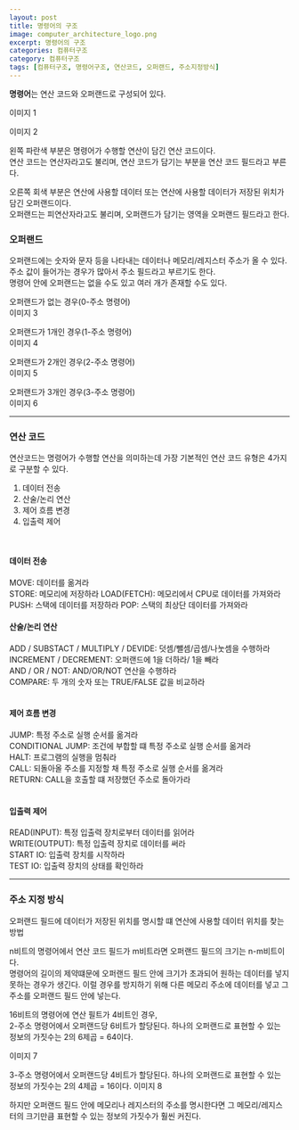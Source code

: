 ```yaml
---
layout: post
title: 명령어의 구조
image: computer_architecture_logo.png
excerpt: 명령어의 구조
categories: 컴퓨터구조
category: 컴퓨터구조
tags: [컴퓨터구조, 명령어구조, 연산코드, 오퍼랜드, 주소지정방식]
---
```


**명령어**는 연산 코드와 오퍼랜드로 구성되어 있다.  

이미지 1

이미지 2

왼쪽 파란색 부분은 명령어가 수행할 연산이 담긴 연산 코드이다.  
연산 코드는 연산자라고도 불리며, 연산 코드가 담기는 부분을 연산 코드 필드라고 부른다.  

오른쪽 회색 부분은 연산에 사용할 데이터 또는 연산에 사용할 데이터가 저장된 위치가 담긴 오퍼랜드이다.  
오퍼랜드는 피연산자라고도 불리며, 오퍼랜드가 담기는 영역을 오퍼랜드 필드라고 한다.  

### 오퍼랜드
오퍼랜드에는 숫자와 문자 등을 나타내는 데이터나 메모리/레지스터 주소가 올 수 있다.  
주소 값이 들어가는 경우가 많아서 주소 필드라고 부르기도 한다.  
명령어 안에 오퍼랜드는 없을 수도 있고 여러 개가 존재할 수도 있다.  

오퍼랜드가 없는 경우(0-주소 명령어)  
이미지 3
<br/>

오퍼랜드가 1개인 경우(1-주소 명령어)  
이미지 4
<br/>

오퍼랜드가 2개인 경우(2-주소 명령어)  
이미지 5
<br/>

오퍼랜드가 3개인 경우(3-주소 명령어)  
이미지 6

---

### 연산 코드 
연산코드는 명령어가 수행할 연산을 의미하는데 가장 기본적인 연산 코드 유형은 4가지로 구분할 수 있다.  

1. 데이터 전송  
2. 산술/논리 연산  
3. 제어 흐름 변경  
4. 입출력 제어  
<br/>

#### 데이터 전송
MOVE: 데이터를 옮겨라  
STORE: 메모리에 저장하라
LOAD(FETCH): 메모리에서 CPU로 데이터를 가져와라
PUSH: 스택에 데이터를 저장하라
POP: 스택의 최상단 데이터를 가져와라
<br/>

#### 산술/논리 연산
ADD / SUBSTACT / MULTIPLY / DEVIDE: 덧셈/뺄셈/곱셈/나눗셈을 수행하라  
INCREMENT / DECREMENT: 오퍼랜드에 1을 더하라/ 1을 빼라  
AND / OR / NOT: AND/OR/NOT 연산을 수행하라  
COMPARE: 두 개의 숫자 또는 TRUE/FALSE 값을 비교하라  
<br/>

#### 제어 흐름 변경
JUMP: 특정 주소로 실행 순서를 옮겨라  
CONDITIONAL JUMP: 조건에 부합할 떄 특정 주소로 실행 순서를 옮겨라  
HALT: 프로그램의 실행을 멈춰라  
CALL: 되돌아올 주소를 지정할 채 특정 주소로 실행 순서를 옮겨라  
RETURN: CALL을 호출할 떄 저장했던 주소로 돌아가라  
<br/>

#### 입출력 제어
READ(INPUT): 특정 입출력 장치로부터 데이터를 읽어라  
WRITE(OUTPUT): 특정 입출력 장치로 데이터를 써라  
START IO: 입출력 장치를 시작하라  
TEST IO: 입출력 장치의 상태를 확인하라  

---

### 주소 지정 방식
오퍼랜드 필드에 데이터가 저장된 위치를 명시할 떄 연산에 사용할 데이터 위치를 찾는 방법  

n비트의 명령어에서 연산 코드 필드가 m비트라면 오퍼랜드 필드의 크기는 n-m비트이다.  
명령어의 길이의 제약떄문에 오퍼랜드 필드 안에 크기가 초과되어 원하는 데이터를 넣지 못하는 경우가 생긴다.
이럴 경우를 방지하기 위해 다른 메모리 주소에 데이터를 넣고 그 주소를 오퍼랜드 필드 안에 넣는다.

16비트의 명령어에 연산 필트가 4비트인 경우,   
2-주소 명령어에서 오퍼랜드당 6비트가 할당된다.
하나의 오퍼랜드로 표현할 수 있는 정보의 가짓수는 2의 6제곱 = 64이다.

이미지 7
<br />

3-주소 명령어에서 오퍼랜드당 4비트가 할당된다.
하나의 오퍼랜드로 표현할 수 있는 정보의 가짓수는 2의 4제곱 = 16이다.
이미지 8
<br />

하지만 오퍼랜드 필드 안에 메모리나 레지스터의 주소를 명시한다면 그 메모리/레지스터의 크기만큼 표현할 수 있는 정보의 가짓수가 훨씬 커진다.  
